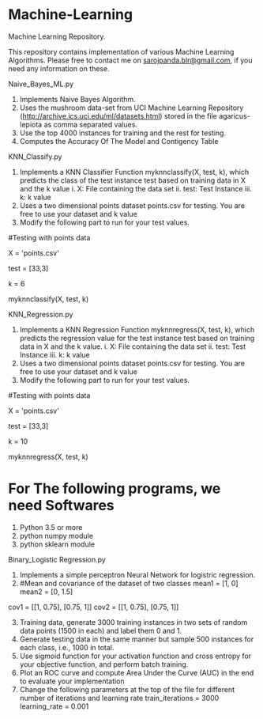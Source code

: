 # Machine-Learning
Machine Learning Repository.

This repository contains implementation of various Machine Learning Algorithms.
Please free to contact me on sarojpanda.blr@gmail.com, if you need any information on these.



Naive_Bayes_ML.py
1. Implements Naive Bayes Algorithm. 
2. Uses the mushroom data-set from UCI Machine Learning Repository (http://archive.ics.uci.edu/ml/datasets.html) stored in the file agaricus-lepiota as comma separated values. 
3. Use the top 4000 instances for training and the rest for testing.
4. Computes the Accuracy Of The Model and Contigency Table



KNN_Classify.py
1. Implements a KNN Classifier Function myknnclassify(X, test, k), which predicts the class of the test instance test based on training data in X and the k value 
 i. X: File containing the data set
 ii. test: Test Instance
 iii. k: k value
2. Uses a two dimensional points dataset points.csv for testing. You are free to use your dataset and k value
3. Modify the following part to run for your test values.

#Testing with points data

X = 'points.csv'

test = [33,3]

k = 6


myknnclassify(X, test, k)



KNN_Regression.py
1. Implements a KNN Regression Function myknnregress(X, test, k), which predicts the regression value for the test instance test based on training data in X and the k value. 
 i. X: File containing the data set
 ii. test: Test Instance
 iii. k: k value
2. Uses a two dimensional points dataset points.csv for testing. You are free to use your dataset and k value
3. Modify the following part to run for your test values.

#Testing with points data

X = 'points.csv'

test = [33,3]

k = 10

myknnregress(X, test, k)



For The following programs, we need 
Softwares
====================
1. Python 3.5 or more
2. python numpy module
3. python sklearn module

Binary_Logistic Regression.py
1. Implements a simple perceptron Neural Network for logistric regression.
2.  #Mean and covariance of the dataset of two classes
mean1 = [1, 0]
mean2 = [0, 1.5]

cov1 = [[1, 0.75], [0.75, 1]]
cov2 = [[1, 0.75], [0.75, 1]]

3. Training data, generate 3000 training instances in two sets of random data points (1500 in each) and label them 0 and 1.
4. Generate testing data in the same manner but sample 500 instances for each class,
i.e., 1000 in total.
5. Use sigmoid function for your activation function and cross entropy for your objective
function, and perform batch training.
6. Plot an ROC curve and compute Area Under the Curve (AUC) in
the end to evaluate your implementation
7. Change the following parameters at the top of the file for different number of iterations and learning rate
train_iterations = 3000
learning_rate = 0.001

